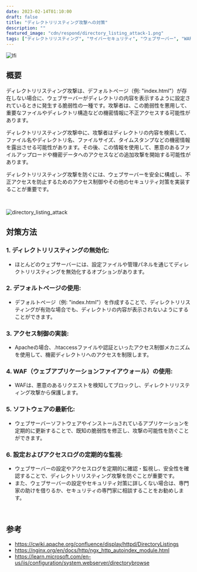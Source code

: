 ```yaml
---
date: 2023-02-14T01:10:00
draft: false
title: "ディレクトリリスティング攻撃への対策"
description: ""
featured_image: "cdn/respond/directory_listing_attack-1.png"
tags: ["ディレクトリリスティング", "サイバーセキュリティ", "ウェブサーバー", "WAF", "アクセス制御"]
---
```


![lfi](https://github.com/user-attachments/assets/4f6a6fd3-70f8-465c-987d-a9b95740cd61)

## 概要

ディレクトリリスティング攻撃は、デフォルトページ（例: "index.html"）が存在しない場合に、ウェブサーバーがディレクトリの内容を表示するように設定されているときに発生する脆弱性の一種です。攻撃者は、この脆弱性を悪用して、重要なファイルやディレクトリ構造などの機密情報に不正アクセスする可能性があります。

<!--more-->

ディレクトリリスティング攻撃中に、攻撃者はディレクトリの内容を検索して、ファイル名やディレクトリ名、ファイルサイズ、タイムスタンプなどの機密情報を露出させる可能性があります。その後、この情報を使用して、悪意のあるファイルアップロードや機密データへのアクセスなどの追加攻撃を開始する可能性があります。

ディレクトリリスティング攻撃を防ぐには、ウェブサーバーを安全に構成し、不正アクセスを防止するためのアクセス制御やその他のセキュリティ対策を実装することが重要です。

<br>

![directory_listing_attack](https://blog.plura.io/cdn/respond/directory_listing_attack-1.png)

## 対策方法

### 1. ディレクトリリスティングの無効化:

- ほとんどのウェブサーバーには、設定ファイルや管理パネルを通じてディレクトリリスティングを無効化するオプションがあります。

### 2. デフォルトページの使用:

- デフォルトページ（例: "index.html"）を作成することで、ディレクトリリスティングが有効な場合でも、ディレクトリの内容が表示されないようにすることができます。

### 3. アクセス制御の実装:

- Apacheの場合、.htaccessファイルや認証といったアクセス制御メカニズムを使用して、機密ディレクトリへのアクセスを制限します。

### 4. WAF（ウェブアプリケーションファイアウォール）の使用:

- WAFは、悪意のあるリクエストを検知してブロックし、ディレクトリリスティング攻撃から保護します。

### 5. ソフトウェアの最新化:

- ウェブサーバーソフトウェアやインストールされているアプリケーションを定期的に更新することで、既知の脆弱性を修正し、攻撃の可能性を防ぐことができます。

### 6. 設定およびアクセスログの定期的な監視:

- ウェブサーバーの設定やアクセスログを定期的に確認・監視し、安全性を確認することで、ディレクトリリスティング攻撃を防ぐことが重要です。
- また、ウェブサーバーの設定やセキュリティ対策に詳しくない場合は、専門家の助けを借りるか、セキュリティの専門家に相談することをお勧めします。

<br>

## 参考
- https://cwiki.apache.org/confluence/display/httpd/DirectoryListings
- https://nginx.org/en/docs/http/ngx_http_autoindex_module.html
- https://learn.microsoft.com/en-us/iis/configuration/system.webserver/directorybrowse
